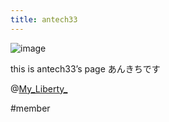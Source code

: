 ```yaml
---
title: antech33
---
```


![image](https://lh3.googleusercontent.com/a-/AOh14Gi1zpqQiaCiUW91JS7TliJlaKNW8CJY73UhG8_G=s96-c#.png)

this is antech33’s page
あんきちです

@[My_Liberty_](My_Liberty_.md)

\#member
